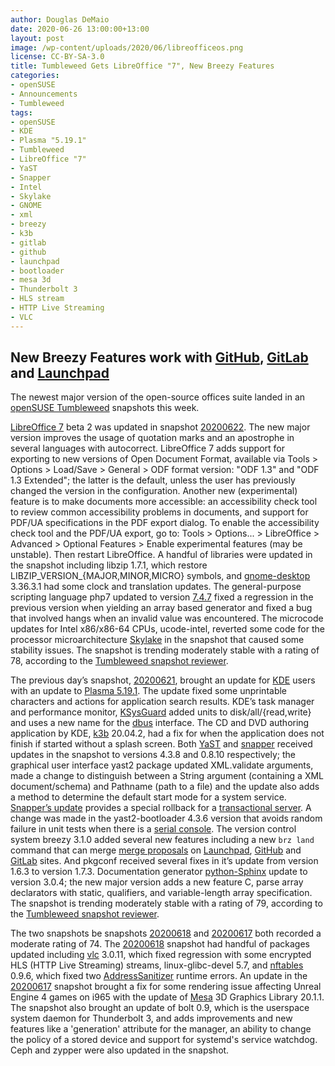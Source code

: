 ```yaml
---
author: Douglas DeMaio
date: 2020-06-26 13:00:00+13:00
layout: post
image: /wp-content/uploads/2020/06/libreofficeos.png
license: CC-BY-SA-3.0
title: Tumbleweed Gets LibreOffice "7", New Breezy Features
categories:
- openSUSE
- Announcements
- Tumbleweed
tags:
- openSUSE
- KDE
- Plasma "5.19.1"
- Tumbleweed
- LibreOffice "7"
- YaST
- Snapper
- Intel
- Skylake
- GNOME
- xml
- breezy
- k3b
- gitlab
- github
- launchpad
- bootloader
- mesa 3d
- Thunderbolt 3
- HLS stream
- HTTP Live Streaming
- VLC
---
```


## New Breezy Features work with [GitHub](github.com/), [GitLab](https://gitlab.com/) and [Launchpad](https://launchpad.net/) 
The newest major version of the open-source offices suite landed in an [openSUSE Tumbleweed](https://software.opensuse.org/distributions/tumbleweed) snapshots this week. 

[LibreOffice 7](https://wiki.documentfoundation.org/ReleaseNotes/7.0) beta 2 was updated in snapshot [20200622](https://lists.opensuse.org/opensuse-factory/2020-06/msg00277.html). The new major version improves the usage of quotation marks and an apostrophe in several languages with autocorrect. LibreOffice 7 adds support for exporting to new versions of Open Document Format, available via Tools > Options > Load/Save > General > ODF format version: "ODF 1.3" and "ODF 1.3 Extended"; the latter is the default, unless the user has previously changed the version in the configuration. Another new (experimental) feature is to make documents more accessible: an accessibility check tool to review common accessibility problems in documents, and support for PDF/UA specifications in the PDF export dialog. To enable the accessibility check tool and the PDF/UA export, go to: Tools > Options... > LibreOffice > Advanced > Optional Features > Enable experimental features (may be unstable). Then restart LibreOffice. A handful of libraries were updated in the snapshot including libzip 1.7.1, which restore LIBZIP_VERSION_{MAJOR,MINOR,MICRO} symbols, and [gnome-desktop](https://www.gnome.org/) 3.36.3.1 had some clock and translation updates. The general-purpose scripting language php7 updated to version [7.4.7](https://www.php.net/ChangeLog-7.php#7.4.7) fixed a regression in the previous version when yielding an array based generator and fixed a bug that involved hangs when an invalid value was encountered. The microcode updates for Intel x86/x86-64 CPUs, ucode-intel, reverted some code for the processor microarchitecture [Skylake](https://en.wikipedia.org/wiki/Skylake_(microarchitecture)) in the snapshot that caused some stability issues. The snapshot is trending moderately stable with a rating of 78, according to the [Tumbleweed snapshot reviewer](https://review.tumbleweed.boombatower.com/). 

The previous day’s snapshot, [20200621](https://lists.opensuse.org/opensuse-factory/2020-06/msg00266.html), brought an update for [KDE](https://kde.org) users with an update to [Plasma 5.19.1](https://kde.org/announcements/plasma-5.19.1). The update fixed some unprintable characters and actions for application search results. KDE’s task manager and performance monitor, [KSysGuard](https://github.com/KDE/ksysguard) added units to disk/all/{read,write} and uses a new name for the [dbus](https://en.wikipedia.org/wiki/D-Bus) interface. The CD and DVD authoring application by KDE, [k3b](https://en.wikipedia.org/wiki/K3b) 20.04.2, had a fix for when the application does not finish if started without a splash screen. Both [YaST](https://yast.opensuse.org/) and [snapper](https://en.opensuse.org/openSUSE:Snapper_Tutorial) received updates in the snapshot to versions 4.3.8 and 0.8.10 respectively; the graphical user interface yast2 package updated XML.validate arguments, made a change to distinguish between a String argument (containing a XML document/schema) and Pathname (path to a file) and the update also adds a method to determine the default start mode for a system service. [Snapper’s update](https://github.com/openSUSE/snapper/commit/4e571891c266b0be4c56d0757bfe78ba6524b304) provides a special rollback for a [transactional server](https://medium.com/@lwinmaungmaung/opensuse-transactional-server-5-minute-review-9a5e85fc28b9). A change was made in the yast2-bootloader 4.3.6 version that avoids random failure in unit tests when there is a [serial console](https://www.computerhope.com/jargon/s/serial-console.htm). The version control system breezy 3.1.0 added several new features including a new ``brz land`` command that can merge [merge proposals](https://en.wikipedia.org/wiki/Wikipedia:Merging) on [Launchpad](https://launchpad.net/), [GitHub](github.com/) and [GitLab](https://gitlab.com/) sites. And pkgconf received several fixes in it’s update from version 1.6.3 to version 1.7.3. Documentation generator [python-Sphinx](https://github.com/sphinx-doc/sphinx) update to version 3.0.4; the new major version adds a new feature C, parse array declarators with static, qualifiers, and variable-length array specification. The snapshot is trending moderately stable with a rating of 79, according to the [Tumbleweed snapshot reviewer](https://review.tumbleweed.boombatower.com/). 

The two snapshots be snapshots [20200618](https://lists.opensuse.org/opensuse-factory/2020-06/msg00244.html) and [20200617](https://lists.opensuse.org/opensuse-factory/2020-06/msg00235.html) both recorded a  moderate rating of 74. The [20200618](https://lists.opensuse.org/opensuse-factory/2020-06/msg00244.html) snapshot had handful of packages updated including [vlc](https://www.videolan.org/vlc/index.html) 3.0.11, which fixed regression with some encrypted HLS (HTTP Live Streaming) streams, linux-glibc-devel 5.7, and [nftables](https://en.wikipedia.org/wiki/Nftables) 0.9.6, which fixed two [AddressSanitizer](https://en.wikipedia.org/wiki/AddressSanitizer) runtime errors. An update in the [20200617](https://lists.opensuse.org/opensuse-factory/2020-06/msg00235.html) snapshot brought a fix for some rendering issue affecting Unreal Engine 4 games on i965 with the update of  [Mesa](https://www.mesa3d.org/) 3D Graphics Library 20.1.1. The snapshot also brought an update of bolt 0.9, which is the userspace system daemon for Thunderbolt 3, and adds improvements and new features like a 'generation' attribute for the manager, an ability to change the policy of a stored device and support for systemd's service watchdog. Ceph and zypper were also updated in the snapshot. 
